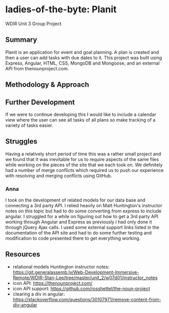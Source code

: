 # ladies-of-the-byte: Planit
WDIR Unit 3 Group Project

## Summary
Planit is an application for event and goal planning. A plan is created and then a user can add tasks with due dates to it. This project was built using Express, Angular, HTML, CSS, MongoDB and Mongoose, and an external API from thenounproject.com.


## Methodology & Approach


## Further Development
If we were to continue developing this I would like to include a calendar view where the user can see all tasks of all plans so make tracking of a variety of tasks easier.


## Struggles
Having a relatively short period of time this was a rather small project and we found that it was inevitable for us to require aspects of the same files while working on the pieces of the site that we each took on. We definitely had a number of merge conflicts which required us to push our experience with resolving and merging conflicts using GitHub.

### Anna
I took on the development of related models for our data base and connecting a 3rd party API. I relied heavily on Matt Huntington's instructor notes on this topic but had to do some converting from express to include angular. I struggled for a while on figuring out how to get a 3rd party API working through Angular and Express as previously I had only done it through jQuery Ajax calls. I used some external support links listed in the documentation of the API site and had to do some further testing and modification to code presented there to get everything working.


## Resources

- relational models Huntington instructor notes: https://git.generalassemb.ly/Web-Development-Immersive-Remote/WDIR-Stan-Lee/tree/master/unit_2/w07d01/instructor_notes
- icon API: https://thenounproject.com/
- icon API support: https://github.com/rosshettel/the-noun-project
- clearing a div in angular: https://stackoverflow.com/questions/30107971/remove-content-from-div-angular
